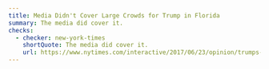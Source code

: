 ```yaml
---
title: Media Didn't Cover Large Crowds for Trump in Florida
summary: The media did cover it.
checks:
  - checker: new-york-times
    shortQuote: The media did cover it.
    url: https://www.nytimes.com/interactive/2017/06/23/opinion/trumps-lies.html
---
```


